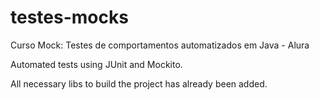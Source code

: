 # testes-mocks
Curso Mock: Testes de comportamentos automatizados em Java - Alura

Automated tests using JUnit and Mockito.

All necessary libs to build the project has already been added.
